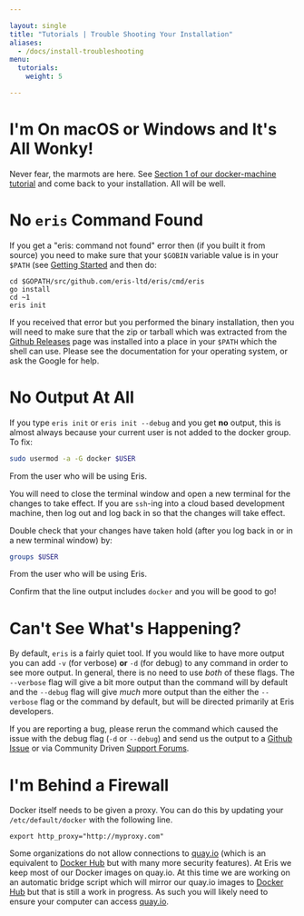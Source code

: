 ```yaml
---

layout: single
title: "Tutorials | Trouble Shooting Your Installation"
aliases:
  - /docs/install-troubleshooting
menu:
  tutorials:
    weight: 5

---
```


# I'm On macOS or Windows and It's All Wonky!

Never fear, the marmots are here. See [Section 1 of our docker-machine tutorial](/docs/) and come back to your installation. All will be well.

# No `eris` Command Found

If you get a "eris: command not found" error then (if you built it from source) you need to make sure that your `$GOBIN` variable value is in your `$PATH` (see [Getting Started](/docs/getting-started/) and then do:

```irc
cd $GOPATH/src/github.com/eris-ltd/eris/cmd/eris
go install
cd ~1
eris init
```

If you received that error but you performed the binary installation, then you will need to make sure that the zip or tarball which was extracted from the [Github Releases](https://github.com/eris-ltd/eris/releases) page was installed into a place in your `$PATH` which the shell can use. Please see the documentation for your operating system, or ask the Google for help.

# No Output At All

If you type `eris init` or `eris init --debug` and you get **no** output, this is almost always because your current user is not added to the docker group. To fix:

```bash
sudo usermod -a -G docker $USER
```

From the user who will be using Eris.

You will need to close the terminal window and open a new terminal for the changes to take effect. If you are `ssh`-ing into a cloud based development machine, then log out and log back in so that the changes will take effect.

Double check that your changes have taken hold (after you log back in or in a new terminal window) by:

```bash
groups $USER
```

From the user who will be using Eris.

Confirm that the line output includes `docker` and you will be good to go!

# Can't See What's Happening?

By default, `eris` is a fairly quiet tool. If you would like to have more output you can add `-v` (for verbose) **or** `-d` (for debug) to any command in order to see more output. In general, there is no need to use *both* of these flags. The `--verbose` flag will give a bit more output than the command will by default and the `--debug` flag will give *much* more output than the either the `--verbose` flag or the command by default, but will be directed primarily at Eris developers.

If you are reporting a bug, please rerun the command which caused the issue with the debug flag (`-d` or `--debug`) and send us the output to a [Github Issue](https://github.com/eris-ltd/eris/issues/new) or via Community Driven [Support Forums](https://support.monax.io).

# I'm Behind a Firewall

Docker itself needs to be given a proxy. You can do this by updating your `/etc/default/docker` with the following line.

```
export http_proxy="http://myproxy.com"
```

Some organizations do not allow connections to [quay.io](https://quay.io) (which is an equivalent to [Docker Hub](https://hub.docker.com) but with many more security features). At Eris we keep most of our Docker images on quay.io. At this time we are working on an automatic bridge script which will mirror our quay.io images to [Docker Hub](https://hub.docker.com) but that is still a work in progress. As such you will likely need to ensure your computer can access [quay.io](https://quay.io).
